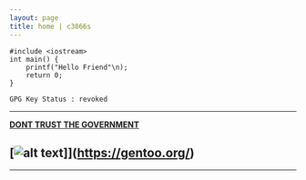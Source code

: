 ```yaml
---
layout: page
title: home | c3866s
---
```


```term
#include <iostream>
int main() {
    printf("Hello Friend"\n);
    return 0;
}
```
```term
GPG Key Status : revoked
```
--------------------------------------------------------------------------

**[DONT TRUST THE GOVERNMENT](https://gentoo.org/)**

[![alt text](uploads/wbring/gentoo-badge.png)]](https://gentoo.org/)
-------------------------------------------------------------------------

-------------------------------------------------------------------------
